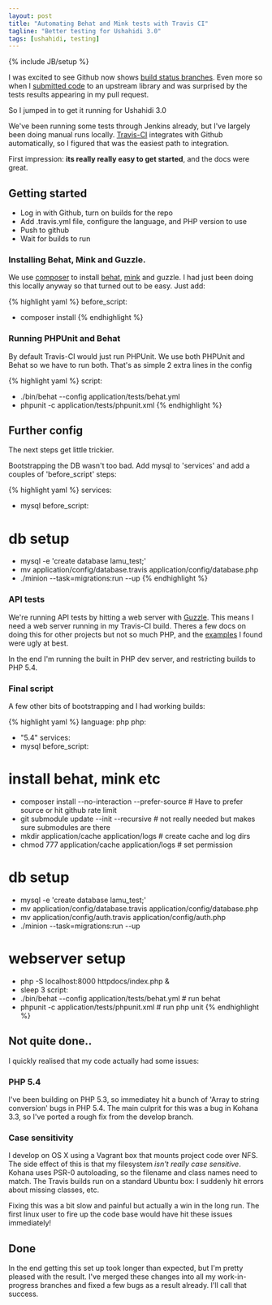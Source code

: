 ```yaml
---
layout: post
title: "Automating Behat and Mink tests with Travis CI"
tagline: "Better testing for Ushahidi 3.0"
tags: [ushahidi, testing]
---
```

{% include JB/setup %}

I was excited to see Github now shows [build status branches](https://github.com/blog/1484-check-the-status-of-your-branches). Even more so when I [submitted code](https://github.com/bshaffer/oauth2-server-php/pull/112) to an upstream library and was surprised by the tests results appearing in my pull request.

So I jumped in to get it running for Ushahidi 3.0

We've been running some tests through Jenkins already, but I've largely been doing manual runs locally. [Travis-CI](https://travis-ci.org) integrates with Github automatically, so I figured that was the easiest path to integration.

First impression: **its really really easy to get started**, and the docs were great.

## Getting started

* Log in with Github, turn on builds for the repo
* Add .travis.yml file, configure the language, and PHP version to use
* Push to github
* Wait for builds to run

### Installing Behat, Mink and Guzzle.

We use [composer](http://getcomposer.org) to install [behat](behat.org), [mink](http://mink.behat.org/) and guzzle. I had just been doing this locally anyway so that turned out to be easy. Just add:

{% highlight yaml %}
before_script:
  - composer install
{% endhighlight %}

### Running PHPUnit and Behat

By default Travis-CI would just run PHPUnit. We use both PHPUnit and Behat so we have to run both. That's as simple 2 extra lines in the config

{% highlight yaml %}
script:
  - ./bin/behat --config application/tests/behat.yml
  - phpunit -c application/tests/phpunit.xml
{% endhighlight %}

## Further config

The next steps get little trickier. 

Bootstrapping the DB wasn't too bad. Add mysql to 'services' and add a couples of 'before_script' steps:

{% highlight yaml %}
services:
  - mysql
before_script:
  # db setup
  - mysql -e 'create database lamu_test;'
  - mv application/config/database.travis application/config/database.php
  - ./minion --task=migrations:run --up
{% endhighlight %}

### API tests

We're running API tests by hitting a web server with [Guzzle](http://guzzlephp.org). This means I need a web server running in my Travis-CI build. Theres a few docs on doing this for other projects but not so much PHP, and the [examples](https://gist.github.com/roderik/3123962) I found were ugly at best.

In the end I'm running the built in PHP dev server, and restricting builds to PHP 5.4.

### Final script

A few other bits of bootstrapping and I had working builds:

{% highlight yaml %}
language: php
php:
  - "5.4"
services:
  - mysql
before_script:
  # install behat, mink etc
  - composer install --no-interaction --prefer-source # Have to prefer source or hit github rate limit
  - git submodule update --init --recursive           # not really needed but makes sure submodules are there
  - mkdir application/cache application/logs          # create cache and log dirs
  - chmod 777 application/cache application/logs      # set permission
  # db setup
  - mysql -e 'create database lamu_test;'
  - mv application/config/database.travis application/config/database.php
  - mv application/config/auth.travis application/config/auth.php
  - ./minion --task=migrations:run --up
  # webserver setup
  - php -S localhost:8000 httpdocs/index.php &
  - sleep 3
script:
  - ./bin/behat --config application/tests/behat.yml  # run behat
  - phpunit -c application/tests/phpunit.xml          # run php unit
{% endhighlight %}

## Not quite done..

I quickly realised that my code actually had some issues:

### PHP 5.4

I've been building on PHP 5.3, so immediatey hit a bunch of 'Array to string conversion' bugs in PHP 5.4. The main culprit for this was a bug in Kohana 3.3, so I've ported a rough fix from the develop branch.

### Case sensitivity

I develop on OS X using a Vagrant box that mounts project code over NFS. The side effect of this is that my filesystem *isn't really case sensitive*. Kohana uses PSR-0 autoloading, so the filename and class names need to match.
The Travis builds run on a standard Ubuntu box: I suddenly hit errors about missing classes, etc.

Fixing this was a bit slow and painful but actually a win in the long run. The first linux user to fire up the code base would have hit these issues immediately!

## Done
In the end getting this set up took longer than expected, but I'm pretty pleased with the result. I've merged these changes into all my work-in-progress branches and fixed a few bugs as a result already. I'll call that success.

